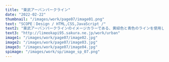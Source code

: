 ```yaml
---
title: "東武アーバンパークライン"
date: "2022-02-22"
thumbnail: "/images/work/page07/image01.png"
text: "SCOPE：Design / HTML,CSS,JavaScript /"
text2: "東武アーバンパークラインのイメージカラーである、黄緑色と青色のラインを使用したWEBサイトに仕上げています。イラストや文字にモーションを取り入れることで関心を高めアーバンパークラインに興味を持っていただけるように仕上げました。"
text3: "http://limeokapi95.sakura.ne.jp/work/urban"
image1: "/images/work/page07/image02.jpg"
image2: "/images/work/page07/image03.jpg"
image3: "/images/work/page07/image04.jpg"
spimage: "/images/work/sp/image_sp_07.png"
---
```

